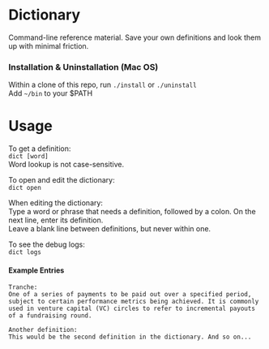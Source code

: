 # Dictionary

Command-line reference material. Save your own definitions and look them up with minimal friction.

### Installation & Uninstallation (Mac OS)
Within a clone of this repo, run `./install` or `./uninstall`  
Add `~/bin` to your $PATH  

# Usage
To get a definition:  
`dict [word]`  
Word lookup is not case-sensitive.  

To open and edit the dictionary:  
`dict open`  

When editing the dictionary:  
Type a word or phrase that needs a definition, followed by a colon. On the next line, enter its definition.  
Leave a blank line between definitions, but never within one.  

To see the debug logs:  
`dict logs`
#### Example Entries
```
Tranche:  
One of a series of payments to be paid out over a specified period,
subject to certain performance metrics being achieved. It is commonly used in venture capital (VC) circles to refer to incremental payouts of a fundraising round.

Another definition:  
This would be the second definition in the dictionary. And so on...  
```

